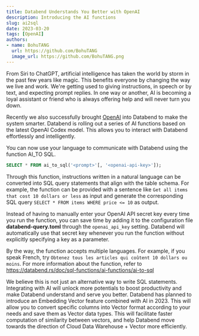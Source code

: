 ```yaml
---
title: Databend Understands You Better with OpenAI
description: Introducing the AI functions
slug: ai2sql
date: 2023-03-20
tags: [OpenAI]
authors:
- name: BohuTANG
  url: https://github.com/BohuTANG
  image_url: https://github.com/BohuTANG.png
---
```


From Siri to ChatGPT, artificial intelligence has taken the world by storm in the past few years like magic. This benefits everyone by changing the way we live and work. We're getting used to giving instructions, in speech or by text, and expecting prompt replies. In one way or another, AI is becoming a loyal assistant or friend who is always offering help and will never turn you down. 

Recently we also successfully brought [OpenAI](https://openai.com/) into Databend to make the system smarter. Databend is rolling out a series of AI functions based on the latest OpenAI Codex model. This allows you to interact with Databend effortlessly and intelligently. 

You can now use your language to communicate with Databend using the function AI_TO SQL. 

```sql
SELECT * FROM ai_to_sql('<prompt>'[, '<openai-api-key>']);
```
Through this function, instructions written in a natural language can be converted into SQL query statements that align with the table schema. For example, the function can be provided with a sentence like `Get all items that cost 10 dollars or less` as input and generate the corresponding SQL query `SELECT * FROM items WHERE price <= 10` as output. 

Instead of having to manually enter your OpenAI API secret key every time you run the function, you can save time by adding it to the configuration file **databend-query.toml** through the `openai_api_key` setting. Databend will automatically use that secret key whenever you run the function without explicitly specifying a key as a parameter.

By the way, the function accepts multiple languages. For example, if you speak French, try `Obtenez tous les articles qui coûtent 10 dollars ou moins`. For more information about the function, refer to https://databend.rs/doc/sql-functions/ai-functions/ai-to-sql

We believe this is not just an alternative way to write SQL statements. Integrating with AI will unlock more potentials to boost productivity and make Databend understand and serve you better. Databend has planned to introduce an Embedding Vector feature combined with AI in 2023. This will allow you to convert specific columns into Vector format according to your needs and save them as Vector data types. This will facilitate faster computation of similarity between vectors, and help Databend move towards the direction of Cloud Data Warehouse + Vector more efficiently.